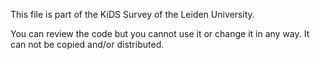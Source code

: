 This file is part of the KiDS Survey of the Leiden University.

You can review the code but you cannot use it or change it in any way. It can not be copied and/or distributed.
